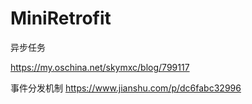 # MiniRetrofit

异步任务

https://my.oschina.net/skymxc/blog/799117

事件分发机制
https://www.jianshu.com/p/dc6fabc32996
